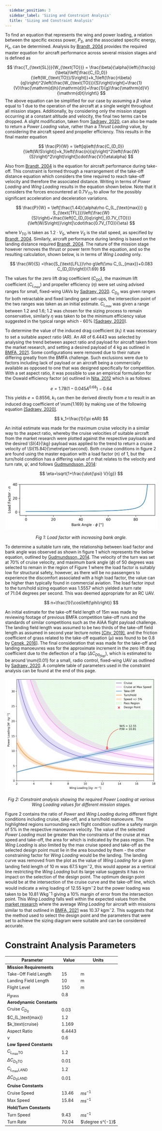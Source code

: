 ```yaml
---
  sidebar_position: 3
  sidebar_label: 'Sizing and Constraint Analysis'
  title: 'Sizing and Constraint Analysis'
---
```


To find an equation that represents the wing and power loading, a relation between the specific excess power, $P_S$, and the associated specific energy, $H_e$, can be determined. Analysis by [Brandt, 2004](/docs/references) provides the required master equation for aircraft performance across several mission stages and is defined as

$$
    \frac{T_{\text{SL}}}{W_{\text{TO}}} = \frac{\beta}{\alpha}\left\{\frac{q}{\beta}\left[\frac{C_{D_0}}{\left(W_{\text{TO}}/S\right)}+k_1\left(\frac{n\beta}{q}\right)^2\left(\frac{W_{\text{TO}}}{S}\right)\right]+\frac{1}{V}\frac{\mathrm{d}h}{\mathrm{d}t}+\frac{1}{g}\frac{\mathrm{d}V}{\mathrm{d}t}\right\}
$$
The above equation can be simplified for our case by assuming a $\beta$ value equal to $1$ due to the operation of the aircraft at a single weight throughout all mission stages. Additionally, by considering only the mission stages occurring at a constant altitude and velocity, the final two terms can be dropped. A slight modification, taken from [Sadraey, 2020](/docs/references), can also be made to return a *Power Loading* value, rather than a *Thrust Loading* value, by considering the aircraft speed and propeller efficiency. This results in the final master equation

$$
    \frac{P}{W} = \left[q\left(\frac{C_{D_0}}{\left(W/S\right)}+k_1\left(\frac{n}{q}\right)^2\left(\frac{W}{S}\right)^2\right)\right]\cdot\frac{V}{\eta\alpha}
$$

Also from [Brandt, 2004](/docs/references) is the equation for aircraft performance during take-off. This constraint is formed through a rearrangement of the take-off distance equation which considers the time required to reach take-off velocity and therefore the associated distance. Writing in terms of *Power Loading* and *Wing Loading* results in the equation shown below. Note that it considers the forces encountered at $0.7V_{TO}$ to allow for the possibly significant acceleration and deceleration variations.

$$
    \frac{P}{W} = \left[\frac{1.44}{\alpha\rho C_{L_{\text{max}}} g S_{\text{TFL}}}\left(\frac{W}{S}\right)+\frac{\left[C_{D_0}q\right]_{0.7V_{TO}}}{\left(W/S\right)}\right]\cdot\frac{0.7V_{TO}}{\eta}
$$

where $V_\mathrm{TO}$ is taken as $1.2\cdot V_\mathrm{S}$, where $V_\mathrm{S}$ is the stall speed, as specified by [Brandt, 2004](/docs/references). Similarly, aircraft performance during landing is based on the landing distance required [Brandt, 2004](/docs/references). The nature of the mission stage however removes the thrust or power term from the equation, and so the resulting calculation, shown below, is in terms of *Wing Loading* only.

$$
    \frac{W}{S} =\frac{S_{\text{LFL}}\rho g\left(\mu C_{L_{max}}+0.083 C_{D_0}\right)}{1.69}
$$

The values for the zero lift drag coefficient ($C_{D0}$), the maximum lift coefficient ($C_{L_{max}}$) and propeller efficiency ($\eta$) were set using advised ranges for small, fixed-wing UAVs by [Sadraey, 2020](/docs/references). $C_{D_0}$ was given ranges for both retractable and fixed landing gear set-ups, the intersection point of the two ranges was taken as an initial estimate. $C_{L_{max}}$ was given a range between 1.2 and 1.6; 1.2 was chosen for the sizing process to remain conservative, similarly $\eta$ was taken to be the minimum efficiency value suggested in the typical range which - 60% [[Sadraey, 2020]](/docs/references).

To determine the value of the induced drag coefficient ($k_1$) it was necessary to set a suitable aspect ratio (AR). An AR of 6.4443 was selected by analysing the trend between aspect ratio and payload for aircraft taken from the market research, and setting a desired payload of 4 kg as outlined in [BMFA, 2021](/docs/references). Some configurations were removed due to their nature differing greatly from the BMFA challenge. Such exclusions were due to factors including lack of payload or an aircraft being a commercially available as opposed to one that was designed specifically for competition. With a set aspect ratio, it was possible to use an empirical formulation for the Oswald efficiency factor ($e$) outlined in [Nita, 2012](/docs/references) which is as follows:

$$
    e=1.78(1-0.045A^{0.68})-0.64
$$

This yields $e=0.8556$, $k_1$ can then be derived directly from $e$ to result in an induced drag coefficient of \num{1.169} by making use of the following equation [[Sadraey, 2020]](/docs/references).

$$
    k_1=\frac{1}{\pi eAR}
$$

An initial estimate was made for the maximum cruise velocity in a similar way to the aspect ratio, whereby the cruise velocities of suitable aircraft from the market research were plotted against the respective payloads and the desired \SI{4}{\kg} payload was applied to the trend to return a cruise velocity of \SI{15.84}{\metre\per\second}. Both cruise conditions in figure 2 are found using the master equation with a load factor ($n$) of $1$, but the turn/hold condition has a differing value of $n$ that relates to the velocity and turn rate, $\dot{\psi}$, and follows [Gudmundsson, 2014](/docs/references):

$$
    \eta=\sqrt{1+\frac{\dot{\psi} V}{g}}
$$

![load factor](/img/concept1/load_factor.png)
<center><i>Fig 1: Load factor with increasing bank angle.</i></center>


To determine a suitable turn rate, the relationship between load factor and bank angle was observed as shown in figure 1 which represents the below equation, outlined by [Gudmundsson, 2014](/docs/references). The velocity of the turn was set at 70% of cruise velocity, and maximum bank angle ($\phi$) of 50 degrees was selected to remain in the region of Figure 1 where the load factor is suitably low for structural safety, however, as there will be no passengers to experience the discomfort associated with a high load factor, the value can be higher than typically found in commercial aviation. The load factor input to the turn/hold sizing equation was 1.5557 which yielded a turn rate of 71.04 degrees per second. This was deemed appropriate for an RC UAV.

$$
    n=\frac{1}{\cos\left(\phi\right)}
$$

An initial estimate for the take-off field length of 15m was made by reviewing footage of previous BMFA competition take-off runs and the standards of similar competitions such as the AIAA flight payload challenge. The landing field length was assumed to be two thirds of the take-off field length as assumed in second year lecture notes [[City, 2019]](/docs/references), and the friction coefficient of grass related to the take-off equation ($\mu$) was found to be 0.8 by [Cenek, 2016](/docs/references)]. The final consideration that was made for the take-off and landing manoeuvres was for the approximate increment in the zero lift drag coefficient due to the deflection of a flap ($\Delta C_{D0_{flap}}$), which is estimated to be around \num{0.01} for a small, radio control, fixed-wing UAV as outlined by [Sadraey, 2020](/docs/references). A complete table of parameters used in the constraint analysis can be found at the end of this page.

![constraint analysis](/img/concept1/output.png)
<center><i>Fig 2: Constraint analysis showing the required Power Loading at various Wing Loading values for different mission stages.</i></center>


Figure 2 contains the ratio of *Power* and *Wing Loading* during different flight conditions including cruise, take-off, and a turn/hold manoeuvre. The highlighted regions surrounding each flight condition outline a safety margin of 5% in the respective manoeuvre velocity. The value of the selected *Power Loading* must be greater than the constraints of the cruise at max speed and take-off, the area for which is indicated by the pass region. The *Wing Loading* is also limited by the max cruise speed and take-off as the selected design point must lie in the area bounded by them - the other constraining factor for *Wing Loading* would be the landing. The landing curve was removed from the plot as the value of *Wing Loading* for a given landing field length of 10 m was 67.5 kgm$^−2$, this would appear as a vertical line restricting the *Wing Loading* but its large value suggests it has no impact on the selection of the design point. The optimum design point would be at the intersection of the cruise curve and the take-off line, which would indicate a wing loading of 12.55 kgm$^−2$ but the power loading was taken to be 10.81 Wkg$^−1$ giving a 10% margin of error from the intersection point. This *Wing Loading* falls well within the expected values from the [market research](/docs/Market_research/research) where the average *Wing Loading* for aircraft with missions similar to that outlined in [BMFA, 2021](/docs/references) was 10.37 kgm$^−2$. This suggests that the method used to select the design point and the parameters that were set to achieve the sizing diagram were suitable and can be considered accurate.

# Constraint Analysis Parameters
|Parameter|Value|Units|
|---------|-----|-----|
|**Mission Requirements**|   |   |
|  Take-Off Field Length| 15 | m |
|  Landing Field Length| 10 | m |
|  Flight Level | 150 | m |
| $\mu_\text{grass}$ | 0.8 | |
|**Aerodynamic Constants**|  |  |
|  Cruise $C_{D_0}$ | 0.03 | |
|  $C_{L_\text{max}}| 1.2 | |
|  $k_\text{cruise} | 1.169 | |
|  Aspect Ratio | 6.4443 | |
|  $\nu$ | 0.6 | |
|**Low Speed Constants** |  |  |
|  $C_{L_\text{max}\text{TO}}$ | 1.2 | |
|  $\Delta C_{D_0\text{TO}}$ | 0.01 |  |
|  $C_{L_\text{max}\text{LAND}}$ | 1.2 | |
|  $\Delta C_{D_0\text{LAND}}$ | 0.01 |  |
|**Cruise Constants** |  |  |
|  Cruise Speed | 13.46 | $ms^{-1}$ |
|  Max Speed | 15.84 | $ms^{-1}$ |
|**Hold/Turn Constants** |  |  |
|  Turn Speed  | 9.43 | $ms^{-1}$ |
|  Turn Rate  | 70.04 | $\degree s^{-1}$|
